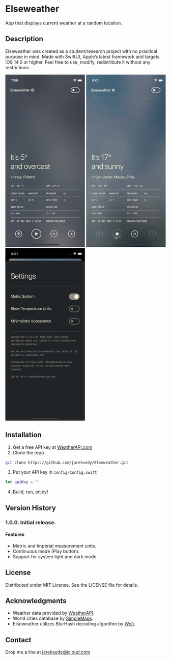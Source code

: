 # Elseweather

App that displays current weather at a random location.

## Description

Elseweather was created as a student/research project with no practical purpose in mind. Made with SwiftUI, Apple’s latest framework and targets iOS 14.0 or higher. Feel free to use, modify, redistribute it without any restrictions.

<p float="left">
    <img src="Screenshots/ew_sc1.png" width="250" />
    <img src="Screenshots/ew_video.gif" width="250" />
    <img src="Screenshots/ew_sc2.png" width="250" /> 
</p>

## Installation

1. Get a free API key at [WeatherAPI.com](https://www.weatherapi.com)
2. Clone the repo
```sh
git clone https://github.com/jareksedy/Elseweather.git
```
3. Put your API key in `Config/Config.swift`
```swift
let apiKey = ""
```
4. Build, run, enjoy!

## Version History

### 1.0.0. Initial release.
#### Features

* Metric and Imperial measurement units.
* Continuous mode (Play button).
* Support for system light and dark mode.

## License

Distributed under MIT License. See the LICENSE file for details.

## Acknowledgments

* Weather data provided by [WeatherAPI](https://www.weatherapi.com).
* World cities database by [SimpleMaps](https://simplemaps.com/data/world-cities).
* Elseweather utilizes BlurHash decoding algorithm by [Wolt](https://github.com/woltapp/blurhash).

## Contact

Drop me a line at jareksedy@icloud.com
